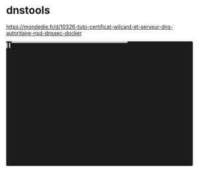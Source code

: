 # dnstools


https://mondedie.fr/d/10326-tuto-certificat-wilcard-et-serveur-dns-autoritaire-nsd-dnssec-docker


<img src="https://github.com/laster13/dnstools/blob/master/animation.svg">





